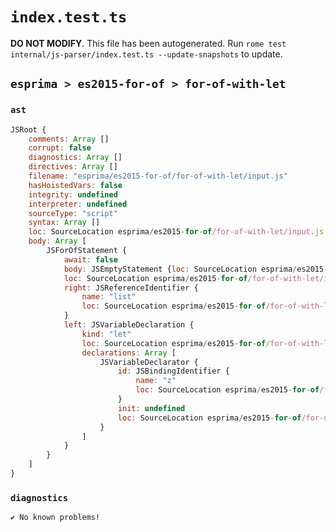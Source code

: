 # `index.test.ts`

**DO NOT MODIFY**. This file has been autogenerated. Run `rome test internal/js-parser/index.test.ts --update-snapshots` to update.

## `esprima > es2015-for-of > for-of-with-let`

### `ast`

```javascript
JSRoot {
	comments: Array []
	corrupt: false
	diagnostics: Array []
	directives: Array []
	filename: "esprima/es2015-for-of/for-of-with-let/input.js"
	hasHoistedVars: false
	integrity: undefined
	interpreter: undefined
	sourceType: "script"
	syntax: Array []
	loc: SourceLocation esprima/es2015-for-of/for-of-with-let/input.js 1:0-2:0
	body: Array [
		JSForOfStatement {
			await: false
			body: JSEmptyStatement {loc: SourceLocation esprima/es2015-for-of/for-of-with-let/input.js 1:19-1:20}
			loc: SourceLocation esprima/es2015-for-of/for-of-with-let/input.js 1:0-1:20
			right: JSReferenceIdentifier {
				name: "list"
				loc: SourceLocation esprima/es2015-for-of/for-of-with-let/input.js 1:14-1:18 (list)
			}
			left: JSVariableDeclaration {
				kind: "let"
				loc: SourceLocation esprima/es2015-for-of/for-of-with-let/input.js 1:5-1:10
				declarations: Array [
					JSVariableDeclarator {
						id: JSBindingIdentifier {
							name: "z"
							loc: SourceLocation esprima/es2015-for-of/for-of-with-let/input.js 1:9-1:10 (z)
						}
						init: undefined
						loc: SourceLocation esprima/es2015-for-of/for-of-with-let/input.js 1:9-1:10
					}
				]
			}
		}
	]
}
```

### `diagnostics`

```
✔ No known problems!

```

